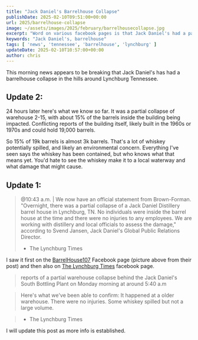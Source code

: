 ```yaml
---
title: "Jack Daniel's Barrelhouse Collapse"
publishDate: 2025-02-10T09:51:00+00:00
url: 2025/barrelhouse-collapse
image: ~/assets/images/2025/february/barrelhousecollapse.jpg
excerpt: "Word on various facebook pages is that Jack Daniel's had a partial barrelhouse collapse this morning."
keywords: "Jack Daniel's, barrelhouse"
tags: [ 'news', 'tennessee', 'barrelhouse', 'lynchburg' ]
updateDate: 2025-02-10T10:57:00+00:00
author: chris
---
```

This morning news appears to be breaking that Jack Daniel's has had a barrelhouse collapse in the hills around Lynchburg Tennessee.

## Update 2:
24 hours later here's what we know so far. It was a partial collapse of warehouse 2-15, with about 15% of the barrels inside the building being impacted. Conflicting reports of the building itself, likely built in the 1960s or 1970s and could hold 19,000 barrels. 

So 15% of 19k barrels is almost 3k barrels. That's a lot of whiskey potentially spilled, and likely an environmental concern. Everything I've seen says the whiskey has been contained, but who knows what that means yet. You'd hate to see the whiskey make it to a local waterway and what damage that might cause. 

## Update 1:
> @10:43 a.m. | We now have an official statement from Brown-Forman. "Overnight, there was a partial collapse of a Jack Daniel Distillery barrel house in Lynchburg, TN. No individuals were inside the barrel house at the time and there were no injuries to any employees. We are working with distillery and local officials to assess the damage," according to Svend Jansen, Jack Daniel's Global Public Relations Director. 
> - The Lynchburg Times

I saw it first on the [BarrelHouse107](https://www.facebook.com/Barrelhouse107) Facebook page (picture above from their post) and then also on [The Lynchburg Times](https://www.facebook.com/lynchburgtimes) facebook page.

> reports of a partial warehouse collapse behind the Jack Daniel's South Bottling Plant on Monday morning at around 5:40 a.m

> Here's what we've been able to confirm: It happened at a older warehouse. There were no injuries. Some whiskey spilled but not a large volume.

> - The Lynchburg Times

I will update this post as more info is established.


